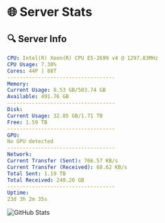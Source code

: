 # 🌐 Server Stats
## 🔍 Server Info
```yaml
CPU: Intel(R) Xeon(R) CPU E5-2699 v4 @ 1297.83MHz
CPU Usage: 7.30%
Cores: 44P | 88T
-----------------------------------
Memory:
Current Usage: 8.53 GB/503.74 GB
Available: 491.76 GB
-----------------------------------
Disk:
Current Usage: 32.85 GB/1.71 TB
Free: 1.59 TB
-----------------------------------
GPU:
No GPU detected
-----------------------------------
Network:
Current Transfer (Sent): 766.57 KB/s
Current Transfer (Received): 68.62 KB/s
Total Sent: 1.19 TB
Total Received: 240.20 GB
-----------------------------------
Uptime:
23d 3h 2m 35s
```
![GitHub Stats](https://img.shields.io/badge/Updated-2025-05-12_20:11:23-blue)